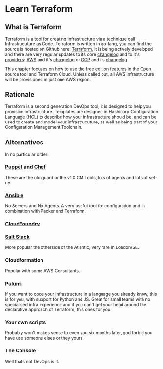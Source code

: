 # Learn Terraform

## What is Terraform

Terraform is a tool for creating infrastructure via a technique call Infrastrucuture as Code. Terraform is written in go-lang, you can find the source is hosted on Github here:
[Terraform](https://github.com/hashicorp/terraform), it is being actively developed and there are very regular updates to its core [changelog](https://github.com/hashicorp/terraform/blob/master/CHANGELOG.md)
and to it's [providers](https://github.com/terraform-providers):
[AWS](https://github.com/terraform-providers/terraform-provider-aws) and it's
[changelog](https://github.com/terraform-providers/terraform-provider-aws/blob/master/CHANGELOG.md)
or
[GCP](https://github.com/terraform-providers/terraform-provider-google) and its
[changelog](https://github.com/terraform-providers/terraform-provider-google/blob/master/CHANGELOG.md)

This chapter focuses on how to use the free edition features in the Open source tool and Terraform Cloud.
Unless called out, all AWS infrastructure will be provisioned in just one AWS region.

## Rationale

Terraform is a second generation DevOps tool, it is designed to help you provision infrastructure.
Templates are designed in Hashicorp Configuration Language (HCL) to describe how your infrastructure should be, and can be used to create and model your infrastrucuture, as well as being part of your Configuration Management Toolchain.

## Alternatives

In no particular order:

### [Puppet](https://puppet.com/) and [Chef](https://www.chef.io/)

These are the old guard or the v1.0 CM Tools, lots of agents and lots of set-up.

### [Ansible](https://www.ansible.com/)

No Servers and No Agents. A very useful tool for configuration and in combination with Packer and Terraform.

### [CloudFoundry](https://www.cloudfoundry.org/)

### [Salt Stack](https://www.saltstack.com/)

More popular the otherside of the Atlantic, very rare in London/SE.

### Cloudformation

Popular with some AWS Consultants.

### [Pulumi](https://www.pulumi.com/)

If you want to code your infrastructure in a language you already know, this is for you, with support for Python and JS. Great for small teams with no specialised infra experience and if you can't get your head around the declarative approach of Terraform, this ones for you.

### Your own scripts

Probably won't makes sense to even you six months later, god forbid you have use someone elses or they yours.

### The Console

Well thats not DevOps is it.
